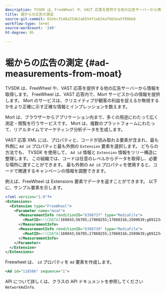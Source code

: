 ```yaml
---
description: TVSDK は、FreeWheel や、VAST 応答を提供する他の広告サーバーから情報を取得します。 FreeWheel は、VAST 応答内で、Mort サービスからの情報を提供します。 Mort のサービスは、クリエイティブが観客の利益を捉えるか無視するかをより正確に示す正確な情報とインプレッションを数えます。
title: 堀からの広告の測定
source-git-commit: 02ebc3548a254b2a6554f1ab34afbb3ea5f09bb8
workflow-type: tm+mt
source-wordcount: '240'
ht-degree: 0%

---
```


# 堀からの広告の測定 {#ad-measurements-from-moat}

TVSDK は、FreeWheel や、VAST 応答を提供する他の広告サーバーから情報を取得します。 FreeWheel は、VAST 応答内で、Mort サービスからの情報を提供します。 Mort のサービスは、クリエイティブが観客の利益を捉えるか無視するかをより正確に示す正確な情報とインプレッションを数えます。

Mort は、ブラウザーからアプリケーション内まで、多くの用途にわたって広く測定・閲覧を行うサービスです。 Mort は、複数のプラットフォームにわたって、リアルタイムでマーケティング分析データを生成します。

VAST 応答 XML には、プロパティと、コードが読み取れる要素が含まれ、最も外側に `Ad id` プロパティと最も外側の `Extension` 要素を選択します。 どちらの方法でも、 TVSDK を使用して、 `Ad id` 情報と `Extension` 情報をツリー構造に整理します。 この組織では、コードは任意のレベルからデータを取得し、必要な場所に渡すことができます。 最も外側の `Ad id` プロパティを使用すると、コードで関連するキャンペーンの情報を調整できます。

例えば、FreeWheel は Extensions 要素でデータを返すことができます。 以下に、サンプル要素を示します。

```xml
<?xml version="1.0"?> 
<Extensions> 
  <Extension type="FreeWheel"> 
    <Parameter name="moat"> 
      <MeasurementInfo renditionID="6398737" type="MediaFile"> 
        <MoatID><![CDATA[169843;56705;17860255;17860316;2509639;g8912342;103311138;g436558;530633]]></MoatID> 
      </MeasurementInfo> 
      <MeasurementInfo renditionID="6398739" type="MediaFile"> 
        <MoatID><![CDATA[169843;56705;17860255;17860316;2509639;g8912342;103311138;g436558;530633]]></MoatID> 
      </MeasurementInfo> 
    </Parameter> 
  </Extension> 
</Extensions> 
```

Freewheel は、 `id` プロパティを `Ad` 要素を作成します。

```xml
<Ad id="118566" sequence="1">
```

API について詳しくは、クラスの API ドキュメントを参照してください `NetworkAdInfo`.
